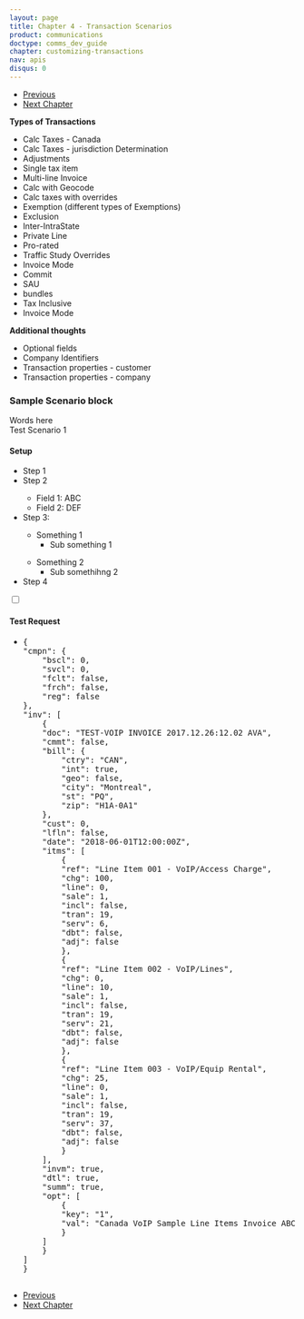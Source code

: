 ```yaml
---
layout: page
title: Chapter 4 - Transaction Scenarios
product: communications
doctype: comms_dev_guide
chapter: customizing-transactions
nav: apis
disqus: 0
---
```


<ul class="pager">
  <li class="previous"><a href="/communications/dev-guide/customizing-transactions/account-customizations/"><i class="glyphicon glyphicon-chevron-left"></i>Previous</a></li>
  <li class="next"><a href="/communications/dev-guide/reference/">Next Chapter<i class="glyphicon glyphicon-chevron-right"></i></a></li>
</ul>

<b>Types of Transactions</b>
<ul class="dev-guide-list">
    <li>Calc Taxes - Canada</li>
    <li>Calc Taxes - jurisdiction Determination</li>
    <li>Adjustments</li>
    <li>Single tax item</li>
    <li>Multi-line Invoice</li>
    <li>Calc with Geocode</li>
    <li>Calc taxes with overrides</li>
    <li>Exemption (different types of Exemptions)</li>
    <li>Exclusion</li>
    <li>Inter-IntraState</li>
    <li>Private Line</li>
    <li>Pro-rated</li>
    <li>Traffic Study Overrides</li>
    <li>Invoice Mode</li>
    <li>Commit</li>
    <li>SAU</li>
    <li>bundles</li>
    <li>Tax Inclusive</li>
    <li>Invoice Mode</li>
</ul>

<b>Additional thoughts</b>
<ul class="dev-guide-list">
    <li>Optional fields</li>
    <li>Company Identifiers</li>
    <li>Transaction properties - customer</li>
    <li>Transaction properties - company</li>
</ul>

<h3>Sample Scenario block</h3>
Words here

<div class="dev-guide-test" id="test1">
    <div class="dev-guide-test-heading">Test Scenario 1</div>
    <div class="dev-guide-test-content">
        <h4>Setup</h4>
        <ul class="dev-guide-list">
            <li>Step 1</li>
            <li>Step 2</li>
                <ul class="dev-guide-list">
                    <li>Field 1: ABC</li>
                    <li>Field 2: DEF</li>
                </ul>
            <li>Step 3:</li>
                <ul class="dev-guide-list">
                    <li>Something 1
                        <ul class="dev-guide-list">
                            <li>Sub something 1</li>
                        </ul>
                    </li>
                </ul>
                <ul class="dev-guide-list">
                    <li>Something 2
                        <ul class="dev-guide-list">
                            <li>Sub somethihng 2</li>
                        </ul>
                    </li>
                </ul>
            <li>Step 4</li>  
       </ul>

<div class="dev-guide-dropdown">
    <input id="checkbox_toggle1" type="checkbox" />
    <i id="icon-up" class="glyphicon glyphicon-chevron-down"></i><i id="icon-down" class="glyphicon glyphicon-chevron-right"></i>
    <label for="checkbox_toggle1"><h4>Test Request</h4></label>
    <ul class="dev-guide-dropdown-content">
        <li> 
            <pre>
{
"cmpn": {
    "bscl": 0,
    "svcl": 0,
    "fclt": false,
    "frch": false,
    "reg": false
},
"inv": [
    {
    "doc": "TEST-VOIP INVOICE 2017.12.26:12.02 AVA",
    "cmmt": false,
    "bill": {
        "ctry": "CAN",
        "int": true,
        "geo": false,
        "city": "Montreal",
        "st": "PQ",
        "zip": "H1A-0A1"
    },
    "cust": 0,
    "lfln": false,
    "date": "2018-06-01T12:00:00Z",
    "itms": [
        {
        "ref": "Line Item 001 - VoIP/Access Charge",
        "chg": 100,
        "line": 0,
        "sale": 1,
        "incl": false,
        "tran": 19,
        "serv": 6,
        "dbt": false,
        "adj": false
        },
        {
        "ref": "Line Item 002 - VoIP/Lines",
        "chg": 0,
        "line": 10,
        "sale": 1,
        "incl": false,
        "tran": 19,
        "serv": 21,
        "dbt": false,
        "adj": false
        },
        {
        "ref": "Line Item 003 - VoIP/Equip Rental",
        "chg": 25,
        "line": 0,
        "sale": 1,
        "incl": false,
        "tran": 19,
        "serv": 37,
        "dbt": false,
        "adj": false
        }
    ],
    "invm": true,
    "dtl": true,
    "summ": true,
    "opt": [
        {
        "key": "1",
        "val": "Canada VoIP Sample Line Items Invoice ABC-ZZZ"
        }
    ]
    }
]
}
            </pre>
        </li>
    </ul>
</div>
</div>
</div>


<ul class="pager">
  <li class="previous"><a href="/communications/dev-guide/customizing-transactions/account-customizations/"><i class="glyphicon glyphicon-chevron-left"></i>Previous</a></li>
  <li class="next"><a href="/communications/dev-guide/reference/">Next Chapter<i class="glyphicon glyphicon-chevron-right"></i></a></li>
</ul>